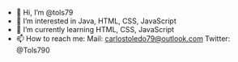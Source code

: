 - 👋 Hi, I’m @tols79
- 👀 I’m interested in Java, HTML, CSS, JavaScript
- 🌱 I’m currently learning HTML, CSS, JavaScript
- 📫 How to reach me: Mail: carlostoledo79@outlook.com Twitter: @Tols790
<!---
tols79/tols79 is a ✨ special ✨ repository because its `README.md` (this file) appears on your GitHub profile.
You can click the Preview link to take a look at your changes.
--->
